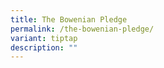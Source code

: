 ```yaml
---
title: The Bowenian Pledge
permalink: /the-bowenian-pledge/
variant: tiptap
description: ""
---
```

<p></p>